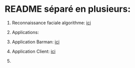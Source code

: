 # README séparé en plusieurs:

1. Reconnaissance faciale algorithme: [ici](https://github.com/BasileAmeeuw/AppDroneDelivreur/blob/main/README_RecoFaciale.md)

2. Applications:

  1. Application Barman: [ici](https://github.com/BasileAmeeuw/AppDroneDelivreur/blob/main/README_BarmanApp.md)
  
  3. Application Client: [ici](https://github.com/BasileAmeeuw/AppDroneDelivreur/blob/main/README_DelivreApp.md)
  
3.
